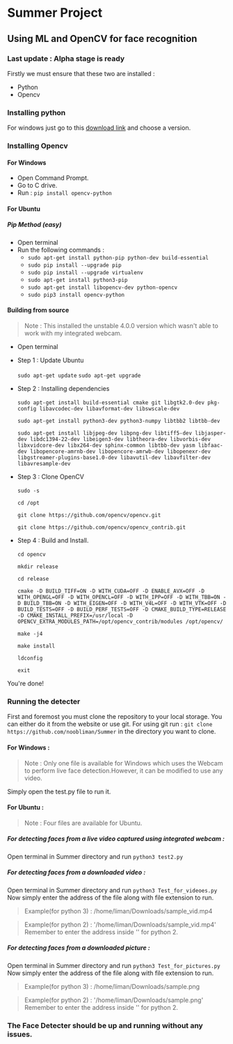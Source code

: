 # Summer Project
## Using ML and OpenCV for face recognition
### Last update : Alpha stage is ready

Firstly we must ensure that these two are installed :

* Python
* Opencv

### Installing python

For windows just go to this [download link](https://www.python.org/downloads/) and choose a version.

### Installing Opencv 

#### For Windows

* Open Command Prompt.
* Go to C drive.
* Run : `pip install opencv-python`

#### For Ubuntu

##### *Pip* Method (easy)
* Open terminal
* Run the following commands :
  * `sudo apt-get install python-pip python-dev build-essential`
  * `sudo pip install --upgrade pip`
  * `sudo pip install --upgrade virtualenv`
  * `sudo apt-get install python3-pip`
  * `sudo apt-get install libopencv-dev python-opencv`
  * `sudo pip3 install opencv-python`
#### Building from source
>Note : This installed the unstable 4.0.0 version which wasn't able to work with my integrated webcam.
* Open terminal
* Step 1 : Update Ubuntu<br /><br />
`
sudo apt-get update
`
`
sudo apt-get upgrade
`

* Step 2 : Installing dependencies<br /><br/>
`
sudo apt-get install build-essential cmake git libgtk2.0-dev pkg-config libavcodec-dev libavformat-dev libswscale-dev
`

  `
sudo apt-get install python3-dev python3-numpy libtbb2 libtbb-dev
`

  `
sudo apt-get install libjpeg-dev libpng-dev libtiff5-dev libjasper-dev libdc1394-22-dev libeigen3-dev libtheora-dev libvorbis-dev libxvidcore-dev libx264-dev sphinx-common libtbb-dev yasm libfaac-dev libopencore-amrnb-dev libopencore-amrwb-dev libopenexr-dev libgstreamer-plugins-base1.0-dev libavutil-dev libavfilter-dev libavresample-dev
`

* Step 3 : Clone OpenCV<br /><br />
`
sudo -s
`

  `
cd /opt
`

  `
git clone https://github.com/opencv/opencv.git
`

  `
git clone https://github.com/opencv/opencv_contrib.git
`

* Step 4 : Build and Install.<br /><br />
`
cd opencv
`

  `
mkdir release
`

  `
cd release
`

  `
cmake -D BUILD_TIFF=ON -D WITH_CUDA=OFF -D ENABLE_AVX=OFF -D WITH_OPENGL=OFF -D WITH_OPENCL=OFF -D WITH_IPP=OFF -D WITH_TBB=ON -D BUILD_TBB=ON -D WITH_EIGEN=OFF -D WITH_V4L=OFF -D WITH_VTK=OFF -D BUILD_TESTS=OFF -D BUILD_PERF_TESTS=OFF -D CMAKE_BUILD_TYPE=RELEASE -D CMAKE_INSTALL_PREFIX=/usr/local -D OPENCV_EXTRA_MODULES_PATH=/opt/opencv_contrib/modules /opt/opencv/
`

  `
make -j4
`

  `
make install
`

  `
ldconfig
`

  `
exit
`

You're done!



### Running the detecter

First and foremost you must clone the repository to your local storage.
You can either do it from the website or use git.
For using git run : `git clone https://github.com/noobliman/Summer` in the directory you want to clone.

#### For Windows :

>Note : Only one file is available for Windows which uses the Webcam to perform live face detection.However, it can be modified to use any video.

Simply open the test.py file to run it.

#### For Ubuntu :

>Note : Four files are available for Ubuntu.

##### For detecting faces from a live video captured using integrated webcam :

Open terminal in Summer directory and run `python3 test2.py`
##### For detecting faces from a downloaded video :

Open terminal in Summer directory and run `python3 Test_for_videoes.py`
Now simply enter the address of the file along with file extension to run.
>Example(for python 3) : /home/liman/Downloads/sample_vid.mp4

>Example(for python 2) : '/home/liman/Downloads/sample_vid.mp4'
<br />Remember to enter the address inside '' for python 2.



##### For detecting faces from a downloaded picture :

Open terminal in Summer directory and run `python3 Test_for_pictures.py`
Now simply enter the address of the file along with file extension to run.
>Example(for python 3) : /home/liman/Downloads/sample.png

>Example(for python 2) : '/home/liman/Downloads/sample.png'
<br />Remember to enter the address inside '' for python 2.


### The Face Detecter should be up and running without any issues.
